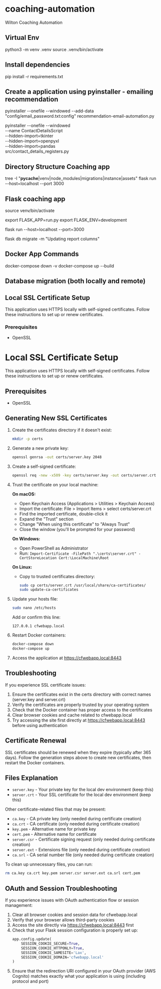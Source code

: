 # coaching-automation
Wilton Coaching Automation

## Virtual Env
python3 -m venv .venv
source .venv/bin/activate

## Install dependencies
pip install -r requirements.txt

## Create a application using pyinstaller - emailing recommendation
pyinstaller --onefile --windowed --add-data "config/email_password.txt:config" recommendation-email-automation.py

pyinstaller --onefile --windowed \
    --name ContactDetailsScript \
    --hidden-import=tkinter \
    --hidden-import=openpyxl \
    --hidden-import=pandas \
    src/contact_details_registers.py

## Directory Structure Coaching app
tree -I "__pycache__|venv|node_modules|migrations|instance|assets"
flask run --host=localhost --port 3000



## Flask coaching app
source venv/bin/activate

export FLASK_APP=run.py
export FLASK_ENV=development

flask run --host=localhost --port=3000

flask db migrate -m "Updating report columns"


## Docker App Commands
docker-compose down -v 
docker-compose up --build

## Database migration (both locally and remote)


## Local SSL Certificate Setup

This application uses HTTPS locally with self-signed certificates. Follow these instructions to set up or renew certificates.

### Prerequisites
- OpenSSL

# Local SSL Certificate Setup

This application uses HTTPS locally with self-signed certificates. Follow these instructions to set up or renew certificates.

## Prerequisites
- OpenSSL

## Generating New SSL Certificates

1. Create the certificates directory if it doesn't exist:
   ```bash
   mkdir -p certs
   ```

2. Generate a new private key:
   ```bash
   openssl genrsa -out certs/server.key 2048
   ```

3. Create a self-signed certificate:
   ```bash
   openssl req -new -x509 -key certs/server.key -out certs/server.crt -days 365 -subj "/CN=cfwebapp.local" -addext "subjectAltName = DNS:cfwebapp.local"
   ```

4. Trust the certificate on your local machine:
   
   **On macOS:**
   - Open Keychain Access (Applications > Utilities > Keychain Access)
   - Import the certificate: File > Import Items > select certs/server.crt
   - Find the imported certificate, double-click it
   - Expand the "Trust" section
   - Change "When using this certificate" to "Always Trust"
   - Close the window (you'll be prompted for your password)
   
   **On Windows:**
   - Open PowerShell as Administrator
   - Run: `Import-Certificate -FilePath ".\certs\server.crt" -CertStoreLocation Cert:\LocalMachine\Root`
   
   **On Linux:**
   - Copy to trusted certificates directory:
     ```bash
     sudo cp certs/server.crt /usr/local/share/ca-certificates/
     sudo update-ca-certificates
     ```

5. Update your hosts file:
   ```bash
   sudo nano /etc/hosts
   ```
   
   Add or confirm this line:
   ```
   127.0.0.1 cfwebapp.local
   ```

6. Restart Docker containers:
   ```bash
   docker-compose down
   docker-compose up
   ```

7. Access the application at https://cfwebapp.local:8443

## Troubleshooting

If you experience SSL certificate issues:

1. Ensure the certificates exist in the certs directory with correct names (server.key and server.crt)
2. Verify the certificates are properly trusted by your operating system
3. Check that the Docker container has proper access to the certificates
4. Clear browser cookies and cache related to cfwebapp.local
5. Try accessing the site first directly at https://cfwebapp.local:8443 before using authentication

## Certificate Renewal

SSL certificates should be renewed when they expire (typically after 365 days). Follow the generation steps above to create new certificates, then restart the Docker containers.

## Files Explanation

- `server.key` - Your private key for the local dev environment (keep this)
- `server.crt` - Your SSL certificate for the local dev environment (keep this)

Other certificate-related files that may be present:
- `ca.key` - CA private key (only needed during certificate creation)
- `ca.crt` - CA certificate (only needed during certificate creation)
- `key.pem` - Alternative name for private key
- `cert.pem` - Alternative name for certificate
- `server.csr` - Certificate signing request (only needed during certificate creation)
- `server.ext` - Extensions file (only needed during certificate creation)
- `ca.srl` - CA serial number file (only needed during certificate creation)

To clean up unnecessary files, you can run:
```bash
rm ca.key ca.crt key.pem server.csr server.ext ca.srl cert.pem
```

## OAuth and Session Troubleshooting

If you experience issues with OAuth authentication flow or session management:

1. Clear all browser cookies and session data for cfwebapp.local
2. Verify that your browser allows third-party cookies
3. Access the site directly via https://cfwebapp.local:8443 first
4. Check that your Flask session configuration is properly set up:
   ```python
   app.config.update(
       SESSION_COOKIE_SECURE=True,
       SESSION_COOKIE_HTTPONLY=True,
       SESSION_COOKIE_SAMESITE='Lax',
       SESSION_COOKIE_DOMAIN='cfwebapp.local'
   )
   ```
5. Ensure that the redirection URI configured in your OAuth provider (AWS Cognito) 
   matches exactly what your application is using (including protocol and port)